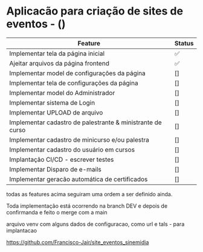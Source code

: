 # Aplicacão para criação de sites de eventos - ()




| Feature | Status |
| ------ | ------ |
| Implementar tela da página inicial | ✅ |
| Ajeitar arquivos da página frontend | ✅ |
| Implementar model de configurações da página | [] |
| Implementar tela de configurações da página | [] |
| Implementar model do Administrador | [] |
| Implementar sistema de Login | [] |
| Implementar UPLOAD de arquivo | [] |
| Implementar cadastro de palestrante & ministrante de curso | [] |
| Implementar cadastro de minicurso e/ou palestra | [] |
| Implementar cadastro do usuário em cursos | [] |
| Implantação CI/CD - escrever testes | [] |
| Implementar Disparo de e-mails | [] |
| Implementar geracão automática de certificados | [] |



todas as features acima seguiram uma ordem a ser definido ainda.


Toda implementação está ocorrendo na branch DEV e depois de confirmanda e feito o merge com a main

arquivo venv com alguns dados de configuracao, como url e tals - para implantacao

https://github.com/Francisco-Jair/site_eventos_sinemidia